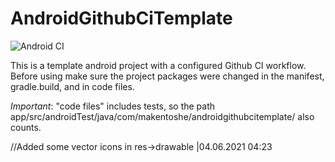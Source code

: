 # AndroidGithubCiTemplate

![Android CI](https://github.com/Makentoshe/AndroidGithubCiTemplate/workflows/Android%20CI/badge.svg?branch=master)

This is a template android project with a configured Github CI workflow.
Before using make sure the project packages were changed in the manifest, gradle.build, and in code files.

_Important_: "code files" includes tests, so the path app/src/androidTest/java/com/makentoshe/androidgithubcitemplate/ also counts.

//Added some vector icons in res->drawable |04.06.2021 04:23